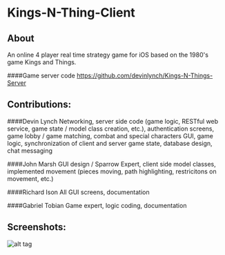 Kings-N-Thing-Client
====================

About
------
An online 4 player real time strategy game for iOS based on the 1980's game Kings and Things.

####Game server code
https://github.com/devinlynch/Kings-N-Things-Server

Contributions:
------
####Devin Lynch
Networking, server side code (game logic, RESTful web service, game state / model class creation, etc.), authentication screens, game lobby / game matching, combat and special characters GUI, game logic, synchronization of client and server game state, database design, chat messaging

####John Marsh
GUI design / Sparrow Expert, client side model classes, implemented movement (pieces moving, path highlighting, restricitons on movement, etc.)

####Richard Ison
All GUI screens, documentation

####Gabriel Tobian
Game expert, logic coding, documentation


Screenshots:
------

![alt tag](http://devinlynch.ca/wp-content/uploads/2014/04/kat.jpg)
